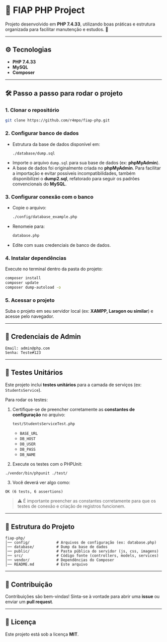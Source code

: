 # 📌 FIAP PHP Project

Projeto desenvolvido em **PHP 7.4.33**, utilizando boas práticas e estrutura organizada para facilitar manutenção e estudos. 🚀  

---

## ⚙️ Tecnologias
- **PHP 7.4.33**
- **MySQL**
- **Composer**

---

## 🛠️ Passo a passo para rodar o projeto

### 1. Clonar o repositório
```bash
git clone https://github.com/r4mpo/fiap-php.git
```

### 2. Configurar banco de dados
- Estrutura da base de dados disponível em:
  ```
  ./database/dump.sql
  ```
- Importe o arquivo `dump.sql` para sua base de dados (ex: **phpMyAdmin**).
- A base de dados foi originalmente criada no **phpMyAdmin**. Para facilitar a importação e evitar possíveis incompatibilidades, também disponibilizei o **dump2.sql**, refatorado para seguir os padrões convencionais do **MySQL**.

### 3. Configurar conexão com o banco
- Copie o arquivo:
  ```bash
  ./config/database_example.php
  ```
- Renomeie para:
  ```bash
  database.php
  ```
- Edite com suas credenciais de banco de dados.

### 4. Instalar dependências
Execute no terminal dentro da pasta do projeto:
```bash
composer install
composer update
composer dump-autoload -o
```

### 5. Acessar o projeto
Suba o projeto em seu servidor local (ex: **XAMPP, Laragon ou similar**) e acesse pelo navegador.  

---

## 🔑 Credenciais de Admin
```
Email: admin@php.com
Senha: Teste#123
```

---

## 🧪 Testes Unitários

Este projeto inclui **testes unitários** para a camada de serviços (ex: `StudentsService`).

Para rodar os testes:

1. Certifique-se de preencher corretamente as **constantes de configuração** no arquivo:

   ```
   test/StudentsServiceTest.php
   ```

   * `BASE_URL`
   * `DB_HOST`
   * `DB_USER`
   * `DB_PASS`
   * `DB_NAME`

2. Execute os testes com o PHPUnit:

```bash
./vendor/bin/phpunit ./test/
```

3. Você deverá ver algo como:

```
OK (6 tests, 6 assertions)
```

> ⚠️ É importante preencher as constantes corretamente para que os testes de conexão e criação de registros funcionem.

---

## 📂 Estrutura do Projeto
```
fiap-php/
│── config/            # Arquivos de configuração (ex: database.php)
│── database/          # Dump da base de dados
│── public/            # Pasta pública do servidor (js, css, imagens)
│── src/               # Código fonte (controllers, models, services)
│── vendor/            # Dependências do Composer
│── README.md          # Este arquivo
```

---

## 🤝 Contribuição
Contribuições são bem-vindas! Sinta-se à vontade para abrir uma **issue** ou enviar um **pull request**.  

---

## 📜 Licença
Este projeto está sob a licença **MIT**.
